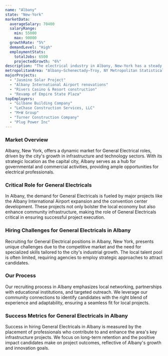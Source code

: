 ```yaml
---
name: "Albany"
state: "New-York"
marketData:
  averageSalary: 70400
  salaryRange:
    min: 55000
    max: 90000
  growthRate: "5%"
  demandLevel: "High"
  employmentStats:
    totalJobs: 6500
    projectedGrowth: "6%"
description: "The electrical industry in Albany, New-York has a steady growth, with a wide range of opportunities and competitive salaries."
metropolitanArea: "Albany–Schenectady–Troy, NY Metropolitan Statistical Area"
majorProjects:
  - "Jasmine Solar Project"
  - "Albany International Airport renovations"
  - "Rivers Casino & Resort construction"
  - "Revamp of Empire State Plaza"
topEmployers:
  - "Gilbane Building Company"
  - "LeChase Construction Services, LLC"
  - "M+W Group"
  - "Turner Construction Company"
  - "Plug Power Inc"
---
```


### Market Overview
Albany, New York, offers a dynamic market for General Electrical roles, driven by the city's growth in infrastructure and technology sectors. With its strategic location as the capital city, Albany serves as a hub for governmental and commercial activities, providing ample opportunities for electrical professionals.

### Critical Role for General Electricals
In Albany, the demand for General Electricals is fueled by major projects like the Albany International Airport expansion and the convention center development. These projects not only bolster the local economy but also enhance community infrastructure, making the role of General Electricals critical in ensuring successful project execution.

### Hiring Challenges for General Electricals in Albany
Recruiting for General Electrical positions in Albany, New York, presents unique challenges due to the competitive market and the need for specialized skills tailored to the city's industrial growth. The local talent pool is often limited, requiring agencies to employ strategic approaches to attract candidates.

### Our Process
Our recruiting process in Albany emphasizes local networking, partnerships with educational institutions, and targeted outreach. We leverage our community connections to identify candidates with the right blend of experience and adaptability, ensuring a seamless fit for local projects.

### Success Metrics for General Electricals in Albany
Success in hiring General Electricals in Albany is measured by the placement of professionals who contribute to and enhance the area's key infrastructure projects. We focus on long-term retention and the positive impact candidates make on project outcomes, reflective of Albany's growth and innovation goals.